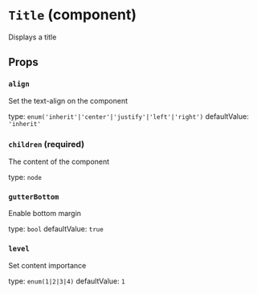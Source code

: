 `Title` (component)
===================

Displays a title

Props
-----

### `align`

Set the text-align on the component

type: `enum('inherit'|'center'|'justify'|'left'|'right')`
defaultValue: `'inherit'`


### `children` (required)

The content of the component

type: `node`


### `gutterBottom`

Enable bottom margin

type: `bool`
defaultValue: `true`


### `level`

Set content importance

type: `enum(1|2|3|4)`
defaultValue: `1`

